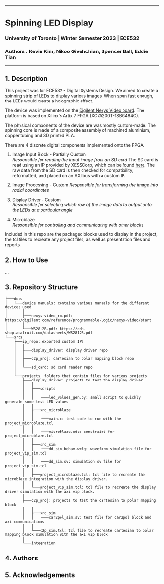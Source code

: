 
---

# Spinning LED Display

### University of Toronto | Winter Semester 2023 | ECE532
### Authors : Kevin Kim, Nikoo Givehchian, Spencer Ball, Eddie Tian

---

## 1. Description
This project was for ECE532 - Digital Systems Design.
We aimed to create a spinning strip of LEDs to display various images.
When spun fast enough, the LEDs would create a holographic effect.

The device was implemented on the [Digilent Nexys Video board](https://digilent.com/reference/programmable-logic/nexys-video/start). The platform is based on Xilinx's Artix 7 FPGA (XC7A200T-1SBG484C).

The physical components of the device are was mostly custom-made. The spinning core is made of a composite assembly of machined aluminium, copper tubing and 3D printed PLA.

There are 4 discrete digital components implemented onto the FPGA.
1. Image Input Block - Partially Custom    
   *Responsible for reading the input image from an SD card*
   The SD card is read using an IP provided by XESSCorp, which can be found [here](https://github.com/xesscorp/VHDL_Lib). The raw data from the SD card is then checked for compatibility, reformatted, and placed on an AXI bus with a custom IP. 

2. Image Processing - Custom
   *Responsible for transforming the image into radial coordinates*

3. Display Driver - Custom  
   *Responsible for selecting which row of the image data to output onto the LEDs at a particular angle*

4. Microblaze   
    *Responsible for controlling and communicating with other blocks*

Included in this repo are the packaged blocks used to display in the project, the tcl files to recreate any project files, as well as presentation files and reports.

## 2. How to Use
...

## 3. Repository Structure

```
├───docs
│   └───device_manuals: contains various manuals for the different devices used
│       │
│       ├───nexys-video_rm.pdf: https://digilent.com/reference/programmable-logic/nexys-video/start
│       │
│       └───WS2812B.pdf: https://cdn-shop.adafruit.com/datasheets/WS2812B.pdf
└───srcs
    ├───ip_repo: exported custom IPs
    │   │
    │   ├───display_driver: display driver repo
    │   │
    │   ├───c2p_proj: cartesian to polar mapping block repo
    │   │
    │   └───sd_card: sd card reader repo
    │   
    └───projects: folders that contain files for various projects
        ├───display_driver: projects to test the display driver.
        │   │
        │   ├───scripts
        │   │   │
        │   │   └───led_values_gen.py: small script to quickly generate some test LED values
        │   │
        │   ├───src_microblaze
        │   │   │
        │   │   ├───main.c: test code to run with the project_microblaze.tcl
        │   │   │
        │   │   └───microblaze.xdc: constraint for project_microblaze.tcl
        │   │
        │   ├───src_sim
        │   │   ├───dd_sim_behav.wcfg: waveform simulation file for project_vip_sim.tcl
        │   │   │
        │   │   └───dd_sim.sv: simulation sv file for project_vip_sim.tcl
        │   │
        │   ├───project_microblaze.tcl: tcl file to recreate the microblaze integration with the display driver.
        │   │
        │   └───project_vip_sim.tcl: tcl file to recreate the display driver simulation with the axi vip block.
        │   
        ├───c2p_proj: projects to test the cartesian to polar mapping block
        │   │   │
        │   ├───src_sim
        │   │   └───car2pol_sim.sv: test file for car2pol block and axi communications
        │   │ 
        │   └───c2p_sim.tcl: tcl file to recreate cartesian to polar mapping block simulation with the axi vip block
        │   
        └───integration
```

## 4. Authors

## 5. Acknowledgements
